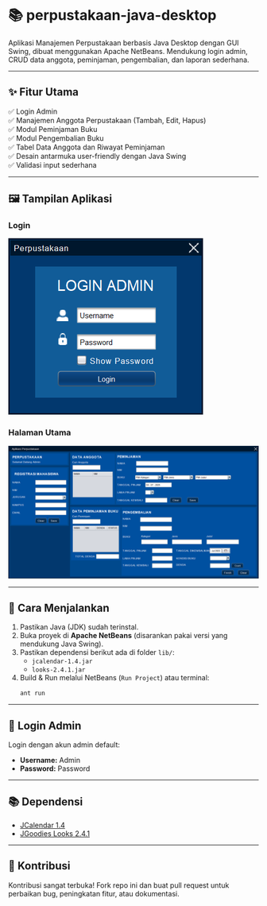 # 📚 perpustakaan-java-desktop

Aplikasi Manajemen Perpustakaan berbasis Java Desktop dengan GUI Swing, dibuat menggunakan Apache NetBeans. Mendukung login admin, CRUD data anggota, peminjaman, pengembalian, dan laporan sederhana.

---

## ✨ Fitur Utama

✅ Login Admin  
✅ Manajemen Anggota Perpustakaan (Tambah, Edit, Hapus)  
✅ Modul Peminjaman Buku  
✅ Modul Pengembalian Buku  
✅ Tabel Data Anggota dan Riwayat Peminjaman  
✅ Desain antarmuka user-friendly dengan Java Swing  
✅ Validasi input sederhana

---

## 🖼️ Tampilan Aplikasi

### Login
![Login Screenshot](images/login.png)

### Halaman Utama
![Main Dashboard](images/dashboard.png)

---

## 🚀 Cara Menjalankan

1. Pastikan Java (JDK) sudah terinstal.
2. Buka proyek di **Apache NetBeans** (disarankan pakai versi yang mendukung Java Swing).
3. Pastikan dependensi berikut ada di folder `lib/`:
   - `jcalendar-1.4.jar`
   - `looks-2.4.1.jar`
4. Build & Run melalui NetBeans (`Run Project`) atau terminal:
   ```bash
   ant run
   
---

## 🔑 Login Admin

Login dengan akun admin default:

- **Username:** Admin  
- **Password:** Password

---

## 📚 Dependensi

- [JCalendar 1.4](https://toedter.com/jcalendar/)
- [JGoodies Looks 2.4.1](https://www.jgoodies.com/freeware/looks/)

---

## 🤝 Kontribusi

Kontribusi sangat terbuka! Fork repo ini dan buat pull request untuk perbaikan bug, peningkatan fitur, atau dokumentasi.

